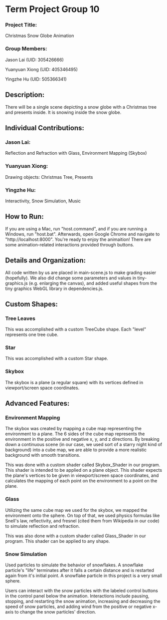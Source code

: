 # Term Project Group 10

### Project Title:
Christmas Snow Globe Animation

### Group Members:
Jason Lai (UID: 305426666)

Yuanyuan Xiong (UID: 405346495)

Yingzhe Hu (UID: 505366341)

## Description:
There will be a single scene depicting a snow globe with a Christmas tree and presents inside. It is snowing inside the snow globe.

## Individual Contributions:
### Jason Lai:
Reflection and Refraction with Glass, Environment Mapping (Skybox)

### Yuanyuan Xiong:
Drawing objects: Christmas Tree, Presents

### Yingzhe Hu:
Interactivity, Snow Simulation, Music

## How to Run:
If you are using a Mac, run "host.command", and if you are running a Windows, run "host.bat".  Afterwards, open Google Chrome and navigate to "http://localhost:8000".  You're ready to enjoy the animaition! There are some animation-related interactions provided through buttons.

## Details and Organization:
All code written by us are placed in main-scene.js to make grading easier (hopefully). We also did change some parameters and values in tiny-graphics.js (e.g. enlarging the canvas), and added useful shapes from the tiny graphics WebGL library in dependencies.js.

## Custom Shapes:
### Tree Leaves
This was accomplished with a custom TreeCube shape. Each "level" represents one tree cube. 

### Star
This was accomplished with a custom Star shape.

### Skybox
The skybox is a plane (a regular square) with its vertices defined in viewport/screen space coordinates.

## Advanced Features:
### Environment Mapping
The skybox was created by mapping a cube map representing the environment to a plane. The 6 sides of the cube map represents the environment in the positive and negative x, y, and z directions. By breaking down a continuous scene (in our case, we used sort of a starry night kind of background) into a cube map, we are able to provide a more realistic background with smooth transitions.

This was done with a custom shader called Skybox_Shader in our program. This shader is intended to be applied on a plane object. This shader expects the plane's vertices to be given in viewport/screen space coordinates, and calculates the mapping of each point on the environment to a point on the plane.

### Glass 
Utilizing the same cube map we used for the skybox, we mapped the environment onto the sphere. On top of that, we used physics formulas like Snell's law, reflectivity, and fresnel (cited them from Wikipedia in our code) to simulate reflection and refraction.

This was also done with a custom shader called Glass_Shader in our program. This shader can be applied to any shape. 

### Snow Simulation
Used particles to simulate the behavior of snowflakes. A snowflake particle's "life" terminates after it falls a certain distance and is restarted again from it's initial point. A snowflake particle in this project is a very small sphere.

Users can interact with the snow particles with the labeled control buttons in the control panel below the animation. Interactions include pausing, stopping, and restarting the snow animation, increasing and decreasing the speed of snow particles, and adding wind from the positive or negative x-axis to change the snow particles' direction.

